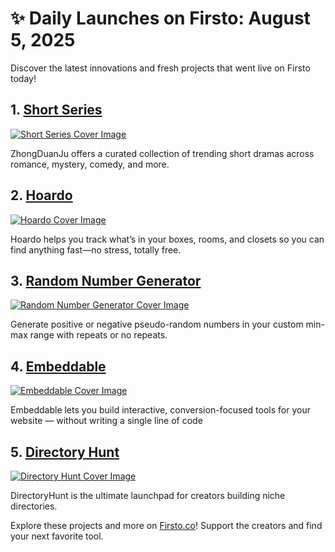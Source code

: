 # ✨ Daily Launches on Firsto: August 5, 2025

Discover the latest innovations and fresh projects that went live on Firsto today!

## 1. [Short Series](https://firsto.co/projects/short-series)

[![Short Series Cover Image](https://607255gt6f.ufs.sh/f/ViZtN9dvJxPtidsjVbH1MDZOILPbmJT8X5eyotjdVN0af4gF)](https://firsto.co/projects/short-series)

 ZhongDuanJu offers a curated collection of trending short dramas across romance, mystery, comedy, and more.



## 2. [Hoardo](https://firsto.co/projects/hoardo)

[![Hoardo Cover Image](https://607255gt6f.ufs.sh/f/ViZtN9dvJxPtMs5x0C7oTUx8Nhtv7uqk320PACdJbIpyf1XZ)](https://firsto.co/projects/hoardo)

 Hoardo helps you track what’s in your boxes, rooms, and closets so you can find anything fast—no stress, totally free.



## 3. [Random Number Generator](https://firsto.co/projects/random-number-generator)

[![Random Number Generator Cover Image](https://607255gt6f.ufs.sh/f/ViZtN9dvJxPthw3A3l5NuQKRLpy5cTEOvfWA4YGJSZe6jMrs)](https://firsto.co/projects/random-number-generator)

 Generate positive or negative pseudo-random numbers in your custom min-max range with repeats or no repeats.



## 4. [Embeddable](https://firsto.co/projects/embeddable)

[![Embeddable Cover Image](https://607255gt6f.ufs.sh/f/ViZtN9dvJxPtu737zgRt2VewaiyL8jUOnzd5oBZHkhgFYvGq)](https://firsto.co/projects/embeddable)

 Embeddable lets you build interactive, conversion-focused tools for your website — without writing a single line of code



## 5. [Directory Hunt](https://firsto.co/projects/directory-hunt)

[![Directory Hunt Cover Image](https://607255gt6f.ufs.sh/f/ViZtN9dvJxPthKgNIO5NuQKRLpy5cTEOvfWA4YGJSZe6jMrs)](https://firsto.co/projects/directory-hunt)

 DirectoryHunt is the ultimate launchpad for creators building niche directories.




Explore these projects and more on [Firsto.co](https://firsto.co)! Support the creators and find your next favorite tool.
